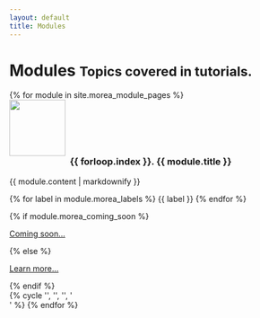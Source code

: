 ```yaml
---
layout: default
title: Modules
---
```


<div class="container">
  <h1>Modules <small>Topics covered in tutorials.</small></h1>
  <div class="row">
     {% for module in site.morea_module_pages %}
        <div class="col-sm-3">
          <div class="thumbnail">
            <img src="{{ site.baseurl }}{{ module.morea_icon_url }}" width="100" class="img-circle img-responsive">
            <div class="caption">
              <h3 style="text-align: center; margin-top: 0">{{ forloop.index }}. {{ module.title }}</h3>
              {{ module.content | markdownify }}
              <p>
              {% for label in module.morea_labels %}
                <span class="badge">{{ label }}</span>
              {% endfor %}
              </p>
              {% if module.morea_coming_soon %}
                <p class="text-center"><a href="#" class="btn btn-default" role="button">Coming soon...</a></p>
              {% else %}
                <p class="text-center"><a href="{{ module.morea_id }}" class="btn btn-primary" role="button">Learn more...</a></p>
              {% endif %}
            </div>
          </div>
        </div>
       {% cycle '', '', '', '</div><div class="row">' %}
     {% endfor %}
  </div>
</div>


